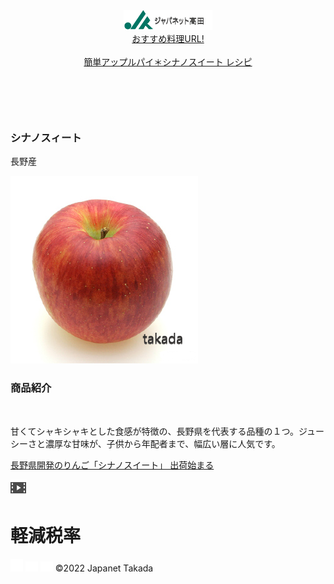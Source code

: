 <!DOCTYPE html>
<html>
  <head>
     <title>Hello Japanet Takada!</title>
     <meta charset="utf-8">
     <meta name="description" content="POPをネット表示しちゃいまっせw">
     <meta name="viewport" content="width=device-width, initial-scale=1.0">
     <link rel="stylesheet" href="style.css">
  </head>
  <body>
     <!-- ヘッダー -->
     <header>
         <!-- 1ロゴ -->
         <a href="https://recipe.rakuten.co.jp/recipe/1330034519/" id="logo"><img src="images/logo.png" alt=""><nav>おすすめ料理URL!</nav><br>簡単アップルパイ＊シナノスイート レシピ</br></a>
     </header>
     <main>
         <article>
              <!-- メインビジュアル -->
              <section id="main-visual">
                 <div id="main-massage">
                 　　<h1>シナノスィート</h1><p>長野産</p>
                    <img src="images/kind_05_img_main.png" alt="PCの周りに集まる多国籍の仲間たち">
                    <h1>商品紹介</h1><br>
                    <p>甘くてシャキシャキとした食感が特徴の、長野県を代表する品種の１つ。ジューシーさと濃厚な甘味が、子供から年配者まで、幅広い層に人気です。</p>
                    <a href="https://www3.nhk.or.jp/news/html/20221010/k10013853991000.html"><p>長野県開発のりんご「シナノスイート」 出荷始まる</p><img src="images\VT.png" alt="長野県開発のりんご「シナノスイート」 出荷始まる"></a>
                  </div>
              </section>
         </article>
         <footer>
            <div id="footer-logo">
              <h1>軽減税率</h1>
            </div>
            <div id="sns-footer">
              <a href="https://www.facebook.com"><img src="images/button-facebook.png" alt="Facebookのリンク"></a>
              <a href="https://twitter.com"><img src="images/button-twitter.png" alt="Twitterのリンク"></a>
              <a href="https://www.youtube.com"><img src="images/button-youtube.png" alt="YouTubeのリンク"></a>
               <span id="copyright">&copy;2022 Japanet Takada </span>
            </div>
          </footer>
     </main>
  </body>  
</html>


<!-- https://terakoya.sejuku.net/programs/54/chapters/630 -->
<!-- 2.2 模写コーディングを始める前の確認事項 -->

